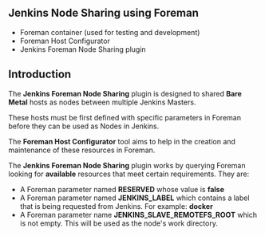 ## Jenkins Node Sharing using Foreman

- Foreman container (used for testing and development)
- Foreman Host Configurator
- Jenkins Foreman Node Sharing plugin

## Introduction

The **Jenkins Foreman Node Sharing** plugin is designed to shared **Bare Metal** hosts as nodes between multiple Jenkins Masters.

These hosts must be first defined with specific parameters in Foreman before they can be used as Nodes in Jenkins.

The **Foreman Host Configurator** tool aims to help in the creation and maintenance of these resources in Foreman.

The **Jenkins Foreman Node Sharing** plugin works by querying Foreman looking for **available** resources that meet certain requirements. They are:

- A Foreman parameter named **RESERVED** whose value is **false**
- A Foreman parameter named **JENKINS_LABEL** which contains a label that is being requested from Jenkins. For example: **docker**
- A Foreman parameter name **JENKINS_SLAVE_REMOTEFS_ROOT** which is not empty. This will be used as the node's work directory.
